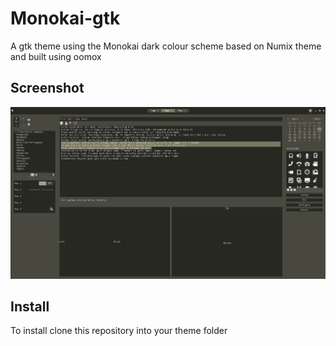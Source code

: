 # Monokai-gtk
A gtk theme using the Monokai dark colour scheme based on Numix theme and built using oomox

## Screenshot
![screenshot](/screenshot.png?raw=true)

## Install
To install clone this repository into your theme folder

